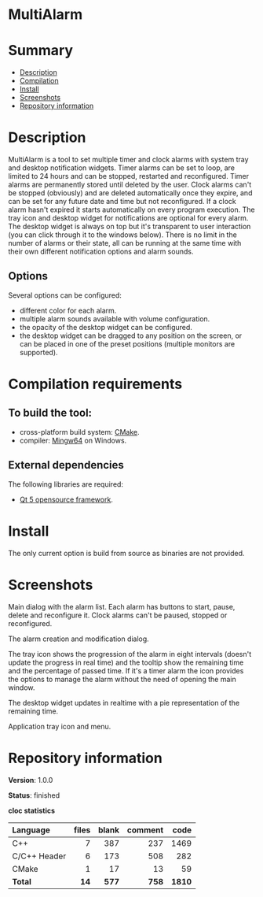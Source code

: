 MultiAlarm
==========

# Summary
- [Description](#description)
- [Compilation](#compilation-requirements)
- [Install](#install)
- [Screenshots](#screenshots)
- [Repository information](#repository-information)

# Description
MultiAlarm is a tool to set multiple timer and clock alarms with system tray and desktop notification widgets. 
Timer alarms can be set to loop, are limited to 24 hours and can be stopped, restarted and reconfigured. Timer alarms are permanently stored until deleted by the user. 
Clock alarms can't be stopped (obviously) and are deleted automatically once they expire, and can be set for any future date and time but not reconfigured. If a clock alarm hasn't expired it starts automatically on every program execution. 
The tray icon and desktop widget for notifications are optional for every alarm. The desktop widget is always on top but it's transparent to user interaction (you can click through it to the windows below).
There is no limit in the number of alarms or their state, all can be running at the same time with their own different notification options and alarm sounds. 

## Options
Several options can be configured:
* different color for each alarm.
* multiple alarm sounds available with volume configuration.
* the opacity of the desktop widget can be configured. 
* the desktop widget can be dragged to any position on the screen, or can be placed in one of the preset positions (multiple monitors are supported). 

# Compilation requirements
## To build the tool:
* cross-platform build system: [CMake](http://www.cmake.org/cmake/resources/software.html).
* compiler: [Mingw64](http://sourceforge.net/projects/mingw-w64/) on Windows.

## External dependencies
The following libraries are required:
* [Qt 5 opensource framework](http://www.qt.io/).

# Install
The only current option is build from source as binaries are not provided. 

# Screenshots
Main dialog with the alarm list. Each alarm has buttons to start, pause, delete and reconfigure it. Clock alarms can't be paused, stopped or reconfigured. 

The alarm creation and modification dialog. 

The tray icon shows the progression of the alarm in eight intervals (doesn't update the progress in real time) and the tooltip show the remaining time and the percentage of passed time. If it's a timer alarm the icon provides the options to manage the alarm without the need of opening the main window.  

The desktop widget updates in realtime with a pie representation of the remaining time. 

Application tray icon and menu. 

# Repository information

**Version**: 1.0.0

**Status**: finished

**cloc statistics**

| Language                     |files          |blank        |comment           |code  |
|:-----------------------------|--------------:|------------:|-----------------:|-----:|
| C++                          |   7           | 387         |   237            | 1469 |
| C/C++ Header                 |   6           | 173         |   508            |  282 |
| CMake                        |   1           |  17         |    13            |   59 |
| **Total**                    | **14**        | **577**     | **758**          | **1810** |
